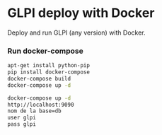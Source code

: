# GLPI deploy with Docker

Deploy and run GLPI (any version) with Docker.


### Run docker-compose

```bash
apt-get install python-pip
pip install docker-compose
docker-compose build
docker-compose up -d

docker-compose up -d
http://localhost:9090
nom de la base=db
user glpi
pass glpi

```

